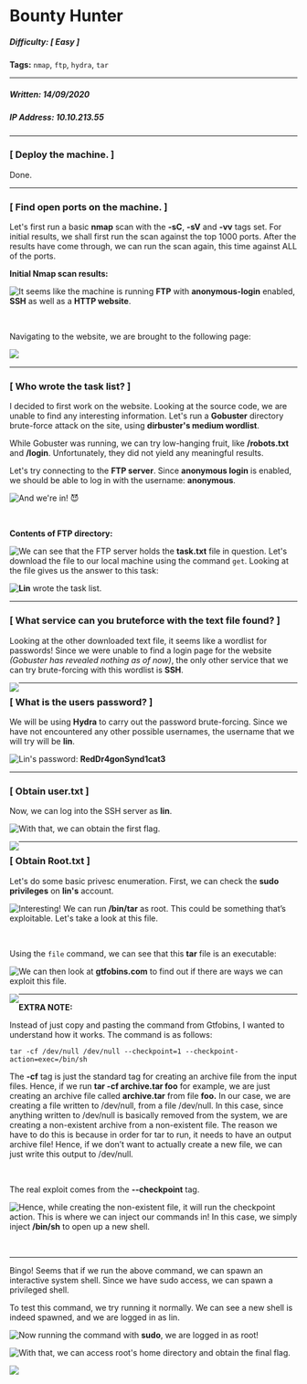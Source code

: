 # Bounty Hunter

##### Difficulty: [ Easy ]

**Tags:** `nmap`, `ftp`, `hydra`, `tar`

---

##### Written: 14/09/2020

##### IP Address: 10.10.213.55

---

### [ Deploy the machine. ]

Done.

---

### [ Find open ports on the machine. ]

Let's first run a basic **nmap** scan with the **-sC**, **-sV** and **-vv** tags set. For initial results, we shall first run the scan against the top 1000 ports. After the results have come through, we can run the scan again, this time against ALL of the ports.

**Initial Nmap scan results:**

<img style="float: left;" src="screenshots/screenshot1.png">

It seems like the machine is running **FTP** with **anonymous-login** enabled, **SSH** as well as a **HTTP website**.

<br>

Navigating to the website, we are brought to the following page:

<img style="float: left;" src="screenshots/screenshot2.png">

<br>

---

### [ Who wrote the task list? ]

I decided to first work on the website. Looking at the source code, we are unable to find any interesting information. Let's run a **Gobuster** directory brute-force attack on the site, using **dirbuster's medium wordlist**. 

While Gobuster was running, we can try low-hanging fruit, like **/robots.txt** and **/login**. Unfortunately, they did not yield any meaningful results.

Let's try connecting to the **FTP server**. Since **anonymous login** is enabled, we should be able to log in with the username: **anonymous**.

<img style="float: left;" src="screenshots/screenshot3.png">

And we're in! :smiling_imp:

<br>

**Contents of FTP directory:**

<img style="float: left;" src="screenshots/screenshot4.png">

We can see that the FTP server holds the **task.txt** file in question. Let's download the file to our local machine using the command ```get```. Looking at the file gives us the answer to this task:

 <img style="float: left;" src="screenshots/screenshot5.png">





**Lin** wrote the task list.

---

### [ What service can you bruteforce with the text file found? ]

Looking at the other downloaded text file, it seems like a wordlist for passwords! Since we were unable to find a login page for the website *(Gobuster has revealed nothing as of now)*, the only other service that we can try brute-forcing with this wordlist is **SSH**.

<img style="float: left;" src="screenshots/screenshot6.png">

---

 ### [ What is the users password? ]

We will be using **Hydra** to carry out the password brute-forcing. Since we have not encountered any other possible usernames, the username that we will try will be **lin**.

<img style="float: left;" src="screenshots/screenshot7.png">

Lin's password: **RedDr4gonSynd1cat3**

---

### [ Obtain user.txt ]

Now, we can log into the SSH server as **lin**.

<img style="float: left;" src="screenshots/screenshot8.png">

With that, we can obtain the first flag.

<img style="float: left;" src="screenshots/screenshot9.png">

---

### [ Obtain Root.txt ]

Let's do some basic privesc enumeration. First, we can check the **sudo privileges** on **lin's** account.

<img style="float: left;" src="screenshots/screenshot10.png">

Interesting! We can run **/bin/tar** as root. This could be something that’s exploitable. Let's take a look at this file.

<br>

Using the ```file``` command, we can see that this **tar** file is an executable:

<img style="float: left;" src="screenshots/screenshot11.png">

We can then look at **gtfobins.com** to find out if there are ways we can exploit this file.

<img style="float: left;" src="screenshots/screenshot12.png">

---

**EXTRA NOTE:**

Instead of just copy and pasting the command from Gtfobins, I wanted to understand how it works. The command is as follows:

```
tar -cf /dev/null /dev/null --checkpoint=1 --checkpoint-action=exec=/bin/sh
```

The **-cf** tag is just the standard tag for creating an archive file from the input files. Hence, if we run **tar -cf archive.tar foo** for example, we are just creating an archive file called **archive.tar** from file **foo.** In our case, we are creating a file written to /dev/null, from a file /dev/null. In this case, since anything written to /dev/null is basically removed from the system, we are creating a non-existent archive from a non-existent file. The reason we have to do this is because in order for tar to run, it needs to have an output archive file! Hence, if we don’t want to actually create a new file, we can just write this output to /dev/null.

<br>

The real exploit comes from the **--checkpoint** tag. 

<img style="float: left;" src="screenshots/screenshot13.png">

Hence, while creating the non-existent file, it will run the checkpoint action. This is where we can inject our commands in! In this case, we simply inject **/bin/sh** to open up a new shell.

<br>

---

Bingo! Seems that if we run the above command, we can spawn an interactive system shell. Since we have sudo access, we can spawn a privileged shell.

To test this command, we try running it normally. We can see a new shell is indeed spawned, and we are logged in as lin.

<img style="float: left;" src="screenshots/screenshot14.png">

Now running the command with **sudo**, we are logged in as root!

<img style="float: left;" src="screenshots/screenshot15.png">

With that, we can access root's home directory and obtain the final flag.

<img style="float: left;" src="screenshots/screenshot16.png">


